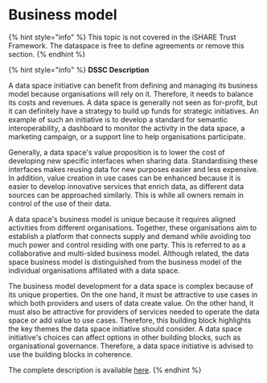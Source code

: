 # Business model

{% hint style="info" %}
This topic is not covered in the iSHARE Trust Framework. The dataspace is free to define agreements or remove this section.
{% endhint %}

{% hint style="info" %}
**DSSC Description**

A data space initiative can benefit from defining and managing its business model because organisations will rely on it. Therefore, it needs to balance its costs and revenues. A data space is generally not seen as for-profit, but it can definitely have a strategy to build up funds for strategic initiatives. An example of such an initiative is to develop a standard for semantic interoperability, a dashboard to monitor the activity in the data space, a marketing campaign, or a support line to help organisations participate.

Generally, a data space's value proposition is to lower the cost of developing new specific interfaces when sharing data. Standardising these interfaces makes reusing data for new purposes easier and less expensive. In addition, value creation in use cases can be enhanced because it is easier to develop innovative services that enrich data, as different data sources can be approached similarly. This is while all owners remain in control of the use of their data.

A data space's business model is unique because it requires aligned activities from different organisations. Together, these organisations aim to establish a platform that connects supply and demand while avoiding too much power and control residing with one party. This is referred to as a collaborative and multi-sided business model. Although related, the data space business model is distinguished from the business model of the individual organisations affiliated with a data space.

The business model development for a data space is complex because of its unique properties. On the one hand, it must be attractive to use cases in which both providers and users of data create value. On the other hand, it must also be attractive for providers of services needed to operate the data space or add value to use cases. Therefore, this building block highlights the key themes the data space initiative should consider. A data space initiative's choices can affect options in other building blocks, such as organisational governance. Therefore, a data space initiative is advised to use the building blocks in coherence.

The complete description is available [here](https://dssc.eu/space/BVE/357074186/Business+Model+Development).
{% endhint %}
